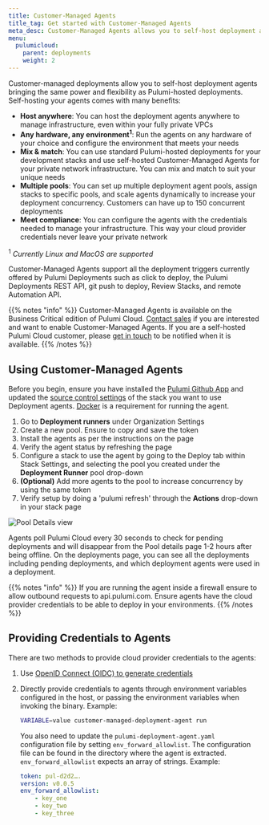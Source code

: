 ```yaml
---
title: Customer-Managed Agents
title_tag: Get started with Customer-Managed Agents
meta_desc: Customer-Managed Agents allows you to self-host deployment agents and get all the power and flexiblity of Pulumi Deployments in your isolated environments
menu:
  pulumicloud:
    parent: deployments
    weight: 2
---
```


Customer-managed deployments allow you to self-host deployment agents bringing the same power and flexibility as Pulumi-hosted deployments. Self-hosting your agents comes with many benefits:

- **Host anywhere**: You can host the deployment agents anywhere to manage infrastructure, even within your fully private VPCs
- **Any hardware, any environment<sup>1</sup>**: Run the agents on any hardware of your choice and configure the environment that meets your needs
- **Mix & match**: You can use standard Pulumi-hosted deployments for your development stacks and use self-hosted Customer-Managed Agents for your private network infrastructure. You can mix and match to suit your unique needs
- **Multiple pools**: You can set up multiple deployment agent pools, assign stacks to specific pools, and scale agents dynamically to increase your deployment concurrency. Customers can have up to 150 concurrent deployments
- **Meet compliance**: You can configure the agents with the credentials needed to manage your infrastructure. This way your cloud provider credentials never leave your private network

<sup>1</sup> *Currently Linux and MacOS are supported*

Customer-Managed Agents support all the deployment triggers currently offered by Pulumi Deployments such as click to deploy, the Pulumi Deployments REST API, git push to deploy, Review Stacks, and remote Automation API.

{{% notes "info" %}}
Customer-Managed Agents is available on the Business Critical edition of Pulumi Cloud. [Contact sales](/contact/?form=sales) if you are interested and want to enable Customer-Managed Agents. If you are a self-hosted Pulumi Cloud customer, please [get in touch](https://share.hsforms.com/1YajiJ73sSuGn5RoTkyvKxg2mxud) to be notified when it is available.
{{% /notes %}}

## Using Customer-Managed Agents

Before you begin, ensure you have installed the [Pulumi Github App](/docs/using-pulumi/continuous-delivery/github-app/) and updated the [source control settings](/docs/pulumi-cloud/deployments/get-started) of the stack you want to use Deployment agents. [Docker](https://docs.docker.com/engine/) is a requirement for running the agent.

1. Go to **Deployment runners** under Organization Settings
2. Create a new pool. Ensure to copy and save the token
3. Install the agents as per the instructions on the page
4. Verify the agent status by refreshing the page
5. Configure a stack to use the agent by going to the Deploy tab within Stack Settings, and selecting the pool you created under the **Deployment Runner** pool drop-down  
6. **(Optional)** Add more agents to the pool to increase concurrency by using the same token
7. Verify setup by doing a 'pulumi refresh' through the **Actions** drop-down in your stack page

![Pool Details view](../customer-managed-agents-assets/view-agent-status.png)

Agents poll Pulumi Cloud every 30 seconds to check for pending deployments and will disappear from the Pool details page 1-2 hours after being offline. On the deployments page, you can see all the deployments including pending deployments, and which deployment agents were used in a deployment.

{{% notes "info" %}}
If you are running the agent inside a firewall ensure to allow outbound requests to api.pulumi.com. Ensure agents have the cloud provider credentials to be able to deploy in your environments.
{{% /notes %}}

## Providing Credentials to Agents

There are two methods to provide cloud provider credentials to the agents:

1. Use [OpenID Connect (OIDC) to generate credentials](/docs/pulumi-cloud/oidc)
2. Directly provide credentials to agents through environment variables configured in the host, or passing the environment variables when invoking the binary. Example:

   ```bash
   VARIABLE=value customer-managed-deployment-agent run
   ```

   You also need to update the `pulumi-deployment-agent.yaml` configuration file by setting `env_forward_allowlist`. The configuration file can be found in the directory where the agent is extracted. `env_forward_allowlist` expects an array of strings. Example:

    ```yaml
    token: pul-d2d2….
    version: v0.0.5
    env_forward_allowlist:
        - key_one
        - key_two
        - key_three
    ```
